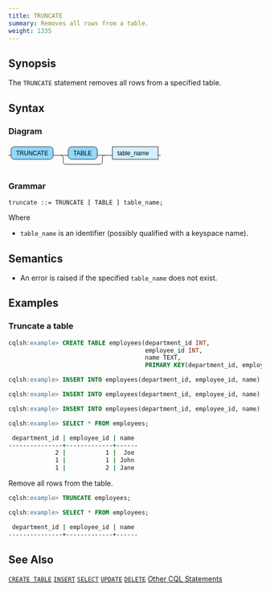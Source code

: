 ```yaml
---
title: TRUNCATE
summary: Removes all rows from a table.
weight: 1335
---
```


## Synopsis
The `TRUNCATE` statement removes all rows from a specified table.

## Syntax
### Diagram
<svg version="1.1" xmlns:xlink="http://www.w3.org/1999/xlink" xmlns="http://www.w3.org/2000/svg" width="303" height="50" viewbox="0 0 303 50"><defs><style type="text/css">.c{fill:none;stroke:#222222;}.j{fill:#000000;font-family:Verdana,Sans-serif;font-size:12px;}.l{fill:#90d9ff;stroke:#222222;}.r{fill:#d3f0ff;stroke:#222222;}</style></defs><path class="c" d="M0 22h5m84 0h30m58 0h20m-93 0q5 0 5 5v8q0 5 5 5h68q5 0 5-5v-8q0-5 5-5m5 0h10m91 0h5"/><rect class="l" x="5" y="5" width="84" height="25" rx="7"/><text class="j" x="15" y="22">TRUNCATE</text><rect class="l" x="119" y="5" width="58" height="25" rx="7"/><text class="j" x="129" y="22">TABLE</text><a xlink:href="../grammar_diagrams#table-name"><rect class="r" x="207" y="5" width="91" height="25"/><text class="j" x="217" y="22">table_name</text></a></svg>

### Grammar
```
truncate ::= TRUNCATE [ TABLE ] table_name;
```
Where

- `table_name` is an identifier (possibly qualified with a keyspace name).

## Semantics

 - An error is raised if the specified `table_name` does not exist.

## Examples

### Truncate a table

```{.sql .copy .separator-gt}
cqlsh:example> CREATE TABLE employees(department_id INT, 
                                      employee_id INT, 
                                      name TEXT, 
                                      PRIMARY KEY(department_id, employee_id));
```
```{.sql .copy .separator-gt}
cqlsh:example> INSERT INTO employees(department_id, employee_id, name) VALUES (1, 1, 'John');
```
```{.sql .copy .separator-gt}
cqlsh:example> INSERT INTO employees(department_id, employee_id, name) VALUES (1, 2, 'Jane');
```
```{.sql .copy .separator-gt}
cqlsh:example> INSERT INTO employees(department_id, employee_id, name) VALUES (2, 1, 'Joe');
```
```{.sql .copy .separator-gt}
cqlsh:example> SELECT * FROM employees;
```
```sh
 department_id | employee_id | name
---------------+-------------+------
             2 |           1 |  Joe
             1 |           1 | John
             1 |           2 | Jane
```             
Remove all rows from the table.
```{.sql .copy .separator-gt}
cqlsh:example> TRUNCATE employees;
```
```{.sql .copy .separator-gt}
cqlsh:example> SELECT * FROM employees;
```
```sh
 department_id | employee_id | name
---------------+-------------+------
```

## See Also

[`CREATE TABLE`](../ddl_create_table)
[`INSERT`](../dml_insert)
[`SELECT`](../dml_select)
[`UPDATE`](../dml_update)
[`DELETE`](../dml_delete)
[Other CQL Statements](..)
